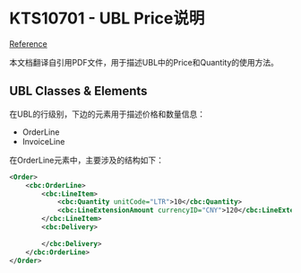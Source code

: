 # KTS10701 - UBL Price说明

[Reference](http://www.oioubl.info/documents/en/en/Guidelines/OIOUBL_GUIDE_PRICES.pdf)

本文档翻译自引用PDF文件，用于描述UBL中的Price和Quantity的使用方法。

## UBL Classes & Elements

在UBL的行级别，下边的元素用于描述价格和数量信息：

* OrderLine
* InvoiceLine

在OrderLine元素中，主要涉及的结构如下：

```xml
<Order>
    <cbc:OrderLine>
        <cbc:LineItem>
            <cbc:Quantity unitCode="LTR">10</cbc:Quantity>
            <cbc:LineExtensionAmount currencyID="CNY">120</cbc:LineExtensionAmount>
        </cbc:LineItem>
        <cbc:Delivery>
            
        </cbc:Delivery>
    </cbc:OrderLine>
</Order>
```



